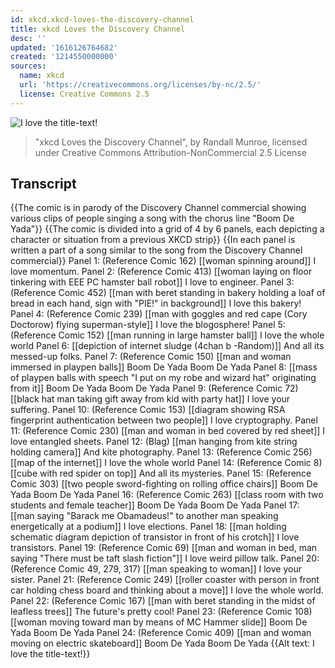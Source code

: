 ```yaml
---
id: xkcd.xkcd-loves-the-discovery-channel
title: xkcd Loves the Discovery Channel
desc: ''
updated: '1616126764682'
created: '1214550000000'
sources:
  name: xkcd
  url: 'https://creativecommons.org/licenses/by-nc/2.5/'
  license: Creative Commons 2.5
---
```

![I love the title-text!](https://imgs.xkcd.com/comics/xkcd_loves_the_discovery_channel.png)
> "xkcd Loves the Discovery Channel", by Randall Munroe, licensed under Creative Commons Attribution-NonCommercial 2.5 License

## Transcript
{{The comic is in parody of the Discovery Channel commercial showing various clips of people singing a song with the chorus line "Boom De Yada"}}
{{The comic is divided into a grid of 4 by 6 panels, each depicting a character or situation from a previous XKCD strip}}
{{In each panel is written a part of a song similar to the song from the Discovery Channel commercial}}
Panel 1: (Reference Comic 162)
[[woman spinning around]]
I love momentum.
Panel 2: (Reference Comic 413)
[[woman laying on floor tinkering with EEE PC hamster ball robot]]
I love to engineer.
Panel 3: (Reference Comic 452)
[[man with beret standing in bakery holding a loaf of bread in each hand, sign with "PIE!" in background]]
I love this bakery!
Panel 4: (Reference Comic 239)
[[man with goggles and red cape (Cory Doctorow) flying superman-style]]
I love the blogosphere!
Panel 5: (Reference Comic 152)
[[man running in large hamster ball]]
I love the whole world
Panel 6:
[[depiction of internet sludge (4chan 
b
-Random)]]
And all its messed-up folks.
Panel 7: (Reference Comic 150)
[[man and woman immersed in playpen balls]]
Boom De Yada
Boom De Yada
Panel 8:
[[mass of playpen balls with speech "I put on my robe and wizard hat" originating from it]]
Boom De Yada
Boom De Yada
Panel 9: (Reference Comic 72)
[[black hat man taking gift away from kid with party hat]]
I love your suffering.
Panel 10: (Reference Comic 153)
[[diagram showing RSA fingerprint authentication between two people]]
I love cryptography.
Panel 11: (Reference Comic 230)
[[man and woman in bed covered by red sheet]]
I love entangled sheets.
Panel 12: (Blag)
[[man hanging from kite string holding camera]]
And kite photography.
Panel 13: (Reference Comic 256)
[[map of the internet]]
I love the whole world
Panel 14: (Reference Comic 8)
[[cube with red spider on top]]
And all its mysteries.
Panel 15: (Reference Comic 303)
[[two people sword-fighting on rolling office chairs]]
Boom De Yada
Boom De Yada
Panel 16: (Reference Comic 263)
[[class room with two students and female teacher]]
Boom De Yada
Boom De Yada
Panel 17:
[[man saying "Barack me Obamadeus!" to another man speaking energetically at a podium]]
I love elections.
Panel 18:
[[man holding schematic diagram depiction of transistor in front of his crotch]]
I love transistors.
Panel 19: (Reference Comic 69)
[[man and woman in bed, man saying "There must be taft slash fiction"]]
I love weird pillow talk.
Panel 20: (Reference Comic 49, 279, 317)
[[man speaking to woman]]
I love your sister.
Panel 21: (Reference Comic 249)
[[roller coaster with person in front car holding chess board and thinking about a move]]
I love the whole world.
Panel 22: (Reference Comic 167)
[[man with beret standing in the midst of leafless trees]]
The future's pretty cool!
Panel 23: (Reference Comic 108)
[[woman moving toward man by means of MC Hammer slide]]
Boom De Yada
Boom De Yada
Panel 24: (Reference Comic 409)
[[man and woman moving on electric skateboard]]
Boom De Yada
Boom De Yada
{{Alt text: I love the title-text!}}
